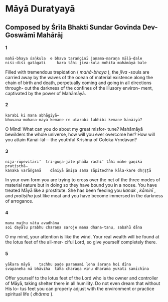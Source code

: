 # Māyā Duratyayā

## Composed by Śrīla Bhakti Sundar Govinda Dev-Goswāmī Mahārāj

#### 1

    mahā-bhaya śaṅkula  e bhava taraṅginī janama-maraṇa mālā-dale
    niśi-diśi gatāgati     kara ta̐hi jīva-kula mohita mahāmāyā bale

Filled with tremendous trepidation ( *mahā-bhaya* ), the *jīva* -souls are carried away by the waves of the ocean of material existence along the chain of birth and death, perpetually coming and going in all directions through- out the darkness of the confines of the illusory environ- ment, captivated by the power of Mahāmāyā.

#### 2

    karabi ki mana abhāgiyā—
    bhuvana-mohana-māyā kemane re utarabi labhibi kemane kānāiyā?

O Mind! What can you do about my great misfor- tune? Mahāmāyā bewilders the whole universe, how will you ever overcome her? How will you attain Kānāi-lāl— the youthful Krishna of Goloka Vṛndāvan?

#### 3

    nija-rūpevitāri’  tri-guṇa-jāle phā̐da rachi’ ta̐̐hi māhe gaṇikā pratiṣṭhā—
    kanaka varāṅganā    dāniyā āmiṣa sama sa̐pitechhe kāla-kare dhṛṣṭā

In your own form you are trying to cross over the net of the three modes of material nature but in doing so they have bound you in a noose. You have treated Māyā like a prostitute. She has been feeding you *kanak* , *kāminī* , and *pratiṣṭha* just like meat and you have become immersed in the darkness of arrogance.

#### 4

    mana majhu vāta avadhāna
    soi dayālu prabhu charaṇa saroje mana dhana-tanu, sabahu̐ dāna

O my mind, your attention is like the wind. Your real wealth will be found at the lotus feet of the all-mer- ciful Lord, so give yourself completely there.

#### 5

    yā̐kara māyā    tachhu pade paraṇami leha śaraṇa hoi dīna
    svapaneha nā bhāviha  tā̐ka charaṇa vinu dharama yukati samīchīna

Offer yourself to the lotus feet of the Lord who is the owner and controller of Māyā, taking shelter there in all humility. Do not even dream that without His lo- tus feet you can properly adjust with the environment or practice spiritual life ( *dhārma* ).


